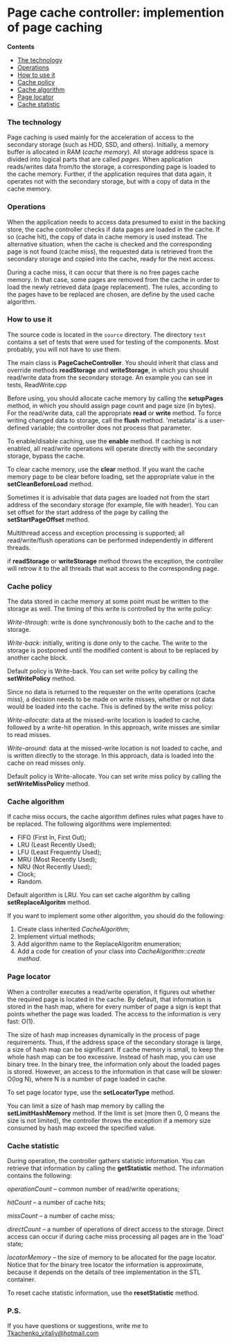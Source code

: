 # Page cache controller:  implemention of page caching  

**Contents**  
- [The technology](#the-technology)
- [Operations](#operations)
- [How to use it](#how-to-use-it)
- [Cache policy](#cache-policy)
- [Cache algorithm](#cache-algorithm)
- [Page locator](#page-locator)
- [Cache statistic](#cache-statistic)


### The technology
Page caching is used mainly for the acceleration of access to the secondary storage (such as HDD, SSD, and others). Initially, a memory buffer is allocated in RAM (*cache memory*). All storage address space is divided into logical parts that are called *pages*. When application reads/writes data from/to the storage, a corresponding page is loaded to the cache memory. Further, if the application requires that data again, it operates not with the secondary storage, but with a copy of data in the cache memory.

### Operations
When the application needs to access data presumed to exist in the backing store, the cache controller checks if data pages are loaded in the cache. If so (cache hit), the copy of data in cache memory is used instead. The alternative situation, when the cache is checked and the corresponding page is not found (cache miss), the requested data is retrieved from the secondary storage and copied into the cache, ready for the next access.

During a cache miss, it can occur that there is no free pages cache memory. In that case, some pages are removed from the cache in order to load the newly retrieved data (page replacement). The rules, according to the pages have to be replaced are chosen, are define by the used cache algorithm.

### How to use it
The source code is located in the `source` directory. The directory `test` contains a set of tests that were used for testing of the components. Most probably, you will not have to use them.

The main class is **PageCacheController**. You should inherit that class and override methods **readStorage** and **writeStorage**, in which you should read/write data from the secondary storage. An example you can see in tests, ReadWrite.cpp

Before using, you should allocate cache memory by calling the **setupPages** method, in which you should assign page count and page size (in bytes). For the read/write data, call the appropriate **read** or **write** method. To force writing changed data to storage, call the **flush** method. 'metadata' is a user-defined variable; the controller does not process that parameter.

To enable/disable caching, use the **enable** method. If caching is not enabled, all read/write operations will operate directly with the secondary storage, bypass the cache.

To clear cache memory, use the **clear** method. If you want the cache memory page to be clear before loading, set the appropriate value in the **setCleanBeforeLoad** method.

Sometimes it is advisable that data pages are loaded not from the start address of the secondary storage (for example, file with header). You can set offset for the start address of the page by calling the **setStartPageOffset** method.

Multithread access and exception processing is supported; all read/write/flush operations can be performed independently in different threads.

if **readStorage** or **writeStorage** method throws the exception, the controller will retrow it to the all threads that wait access to the corresponding page.

### Cache policy
The data stored in cache memory at some point must be written to the storage as well. The timing of this write is controlled by the write policy:

*Write-through*: write is done synchronously both to the cache and to the storage.

*Write-back*: initially, writing is done only to the cache. The write to the storage is postponed until the modified content is about to be replaced by another cache block.

Default policy is Write-back. You can set write policy by calling the **setWritePolicy** method.

Since no data is returned to the requester on the write operations (cache miss), a decision needs to be made on write misses, whether or not data would be loaded into the cache. This is defined by the write miss policy:

*Write-allocate*: data at the missed-write location is loaded to cache, followed by a write-hit operation. In this approach, write misses are similar to read misses.

*Write-around*: data at the missed-write location is not loaded to cache, and is written directly to the storage. In this approach, data is loaded into the cache on read misses only.

Default policy is Write-allocate. You can set write miss policy by calling the **setWriteMissPolicy** method.

### Cache algorithm
If cache miss occurs, the cache algorithm defines rules what pages have to be replaced. The following algorithms were implemented:
- FIFO (First In, First Out);
-	LRU (Least Recently Used);
-	LFU (Least Frequently Used); 
-	MRU (Most Recently Used);
-	NRU (Not Recently Used);
-	Clock; 
-	Random.

Default algorithm is LRU. You can set cache algorithm by calling **setReplaceAlgoritm** method.

If you want to implement some other algorithm, you should do the following:
1)	Create class inherited *CacheAlgorithm*;
2)	Implement virtual methods;
3)	Add algorithm name to the ReplaceAlgoritm enumeration; 
4)	Add a code for creation of your class into *CacheAlgorithm::create method*.

### Page locator
When a controller executes a read/write operation, it figures out whether the required page is located in the cache. By default, that information is stored in the hash map, where for every number of page a sign is kept that points whether the page was loaded. The access to the information is very fast: O(1). 

The size of hash map increases dynamically in the process of page requirements. Thus, if the address space of the secondary storage is large, a size of hash map can be significant. If cache memory is small, to keep the whole hash map can be too excessive. Instead of hash map, you can use binary tree. In the binary tree, the information only about the loaded pages is stored. However, an access to the information in that case will be slower: O(log N), where N is a number of page loaded in cache.

To set page locator type, use the **setLocatorType** method.

You can limit a size of hash map memory by calling the **setLimitHashMemory** method. If the limit is set (more then 0, 0 means the size is not limited), the controller throws the exception if a memory size consumed by hash map exceed the specified value.

### Cache statistic
During operation, the controller gathers statistic information. You can retrieve that information by calling the **getStatistic** method. The information contains the following:

*operationCount* – common number of read/write operations;

*hitCount* – a number of cache hits;

*missCount* – a number of cache miss;

*directCount* – a number of operations of direct access to the storage. Direct access can occur if during cache miss processing all pages are in the ‘load’ state;

*locatorMemory* – the size of memory to be allocated for the page locator. Notice that for the binary tree locator the information is approximate, because it depends on the details of tree implementation in the STL container.

To reset cache statistic information, use the **resetStatistic** method. 

### P.S.
If you have questions or suggestions, write me to Tkachenko_vitaliy@hotmail.com
